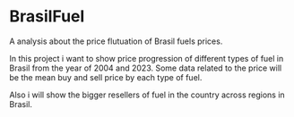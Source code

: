 # BrasilFuel
A analysis about the price flutuation of Brasil fuels prices.

In this project i want to show price progression of different types of fuel in Brasil from the year of 2004 and 2023.
Some data related to the price will be the mean buy and sell price by each type of fuel.

Also i will show the bigger resellers of fuel in the country across regions in Brasil.
